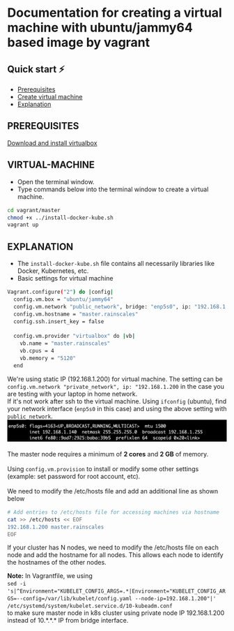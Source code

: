 # Documentation for creating a virtual machine with ubuntu/jammy64 based image by vagrant

## Quick start ⚡
- [Prerequisites](#prerequisites)
- [Create virtual machine](#virtual-machine)
- [Explanation](#explanation)

## PREREQUISITES
[Download and install virtualbox](https://www.virtualbox.org/wiki/Downloads)

## VIRTUAL-MACHINE
- Open the terminal window.
- Type commands below into the terminal window to create a virtual machine.
```bash
cd vagrant/master
chmod +x ../install-docker-kube.sh
vagrant up
```

## EXPLANATION
- The `install-docker-kube.sh` file contains all necessarily libraries like Docker, Kubernetes, etc.
- Basic settings for virtual machine
```bash
Vagrant.configure("2") do |config|
  config.vm.box = "ubuntu/jammy64"
  config.vm.network "public_network", bridge: "enp5s0", ip: "192.168.1.200"
  config.vm.hostname = "master.rainscales"
  config.ssh.insert_key = false

  config.vm.provider "virtualbox" do |vb|
    vb.name = "master.rainscales"
    vb.cpus = 4
    vb.memory = "5120"
  end
```
We're using static IP (192.168.1.200) for virtual machine. The setting can be `config.vm.network "private_network", ip: "192.168.1.200` in the case you are testing with your laptop in home network. <br>
If it's not work after ssh to the virtual machine. Using `ifconfig` (ubuntu), find your network interface (`enp5s0` in this case) and using the above setting with `public_network`.
![Network interface](../resources/images/vagrant/network_interface.png) <br><br>
The master node requires a minimum of **2 cores** and **2 GB** of memory. <br><br>
Using `config.vm.provision` to install or modify some other settings (example: set password for root account, etc). <br><br>
We need to modify the /etc/hosts file and add an additional line as shown below
```bash
# Add entries to /etc/hosts file for accessing machines via hostname
cat >> /etc/hosts << EOF
192.168.1.200 master.rainscales
EOF
```
If your cluster has N nodes, we need to modify the /etc/hosts file on each node and add the hostname for all nodes. This allows each node to identify the hostnames of the other nodes.

**Note:** In Vagrantfile, we using<br>
`sed -i 's|^Environment="KUBELET_CONFIG_ARGS=.*|Environment="KUBELET_CONFIG_ARGS=--config=/var/lib/kubelet/config.yaml --node-ip=192.168.1.200"|' /etc/systemd/system/kubelet.service.d/10-kubeadm.conf`
<br>
to make sure master node in k8s cluster using private node IP 192.168.1.200 instead of 10.\*.\*.\* IP from bridge interface.